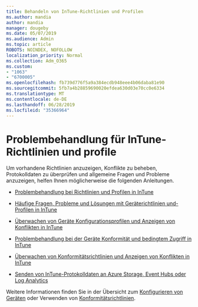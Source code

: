 ```yaml
---
title: Behandeln von InTune-Richtlinien und Profilen
ms.author: mandia
author: mandia
manager: dougeby
ms.date: 05/07/2019
ms.audience: Admin
ms.topic: article
ROBOTS: NOINDEX, NOFOLLOW
localization_priority: Normal
ms.collection: Adm_O365
ms.custom:
- "1063"
- "6700005"
ms.openlocfilehash: fb739d776f5a9a384ecdb948eee4b06daba81e90
ms.sourcegitcommit: 5fb7a4b28859690020efdea630d03e70cc0e6334
ms.translationtype: MT
ms.contentlocale: de-DE
ms.lasthandoff: 06/28/2019
ms.locfileid: "35366964"
---
```

# <a name="troubleshooting-intune-policy-and-profiles"></a>Problembehandlung für InTune-Richtlinien und profile

Um vorhandene Richtlinien anzuzeigen, Konflikte zu beheben, Protokolldaten zu überprüfen und allgemeine Fragen und Probleme anzuzeigen, helfen Ihnen möglicherweise die folgenden Anleitungen.

- [Problembehandlung bei Richtlinien und Profilen in InTune](https://docs.microsoft.com/intune/troubleshoot-policies-in-microsoft-intune)

- [Häufige Fragen, Probleme und Lösungen mit Geräterichtlinien und-Profilen in InTune](https://docs.microsoft.com/intune/device-profile-troubleshoot)

- [Überwachen von Geräte Konfigurationsprofilen und Anzeigen von Konflikten in InTune](https://docs.microsoft.com/intune/device-profile-monitor)

- [Problembehandlung bei der Geräte Konformität und bedingtem Zugriff in InTune](https://docs.microsoft.com/intune/troubleshoot-conditional-access)

- [Überwachen von Konformitätsrichtlinien und Anzeigen von Konflikten in InTune](https://docs.microsoft.com/intune/compliance-policy-monitor)

- [Senden von InTune-Protokolldaten an Azure Storage, Event Hubs oder Log Analytics](https://docs.microsoft.com/intune/review-logs-using-azure-monitor)

Weitere Informationen finden Sie in der Übersicht zum [Konfigurieren von Geräten](https://docs.microsoft.com/intune/device-profiles) oder Verwenden von [Konformitätsrichtlinien](https://docs.microsoft.com/intune/device-compliance-get-started).